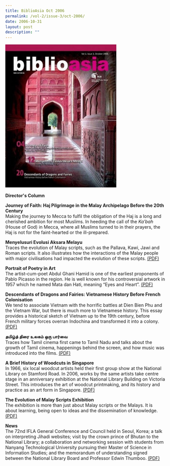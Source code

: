 ```yaml
---
title: BiblioAsia Oct 2006
permalink: /vol-2/issue-3/oct-2006/
date: 2006-10-31
layout: post
description: ""
---
```

<img style="width: 350px; height: 450px;" src="/images/vol-2-issue-3/Oct06.JPG">

**Director's Column**<br>

**Journey of Faith: Haj Pilgrimage in the Malay Archipelago Before the 20th Century**
<br>Making the journey to Mecca to fulfil the obligation of the Haj is a long and cherished ambition for most Muslims. In heeding the call of the *Ka’bah* (House of God) in Mecca, where all Muslims turned to in their prayers, the Haj is not for the faint-hearted or the ill-prepared. 

**Menyelusuri Evolusi Aksara Melayu**<br> Traces the evolution of Malay scripts, such as the Pallava, Kawi, Jawi and Roman scripts. It also illustrates how the interactions of the Malay people with major civilisations had impacted the evolution of these scripts. [(PDF)](/files/pdf/vol-2/issue-3/v2-issue3_AksaraMelayu.pdf)

**Portrait of Poetry in Art**<br> The artist-cum-poet Abdul Ghani Hamid is one of the earliest proponents of Pablo Picasso in the region. He is well known for his controversial artwork in 1957 which he named Mata dan Hati, meaning “Eyes and Heart”. [(PDF)](/files/pdf/vol-2/issue-3/v2-issue3_PortraitsPoetry.pdf)

**Descendants of Dragons and Fairies: Vietnamese History Before French Colonisation**<br> We tend to associate Vietnam with the horrific battles at Dien Bien Phu and the Vietnam War, but there is much more to Vietnamese history. This essay provides a historical sketch of Vietnam up to the 19th century, before French military forces overran Indochina and transformed it into a colony.[(PDF)](/files/pdf/vol-2/issue-3/v2-issue3_DragonsFairies.pdf)

**தமிழ்த் திரை உலகம் ஒரு பார்வை**<br> Traces how Tamil cinema first came to Tamil Nadu and talks about the growth of Tamil cinema, happenings behind the screen, and how music was introduced into the films. [(PDF)](/files/pdf/vol-2/issue-3/v2-issue3_Tamil.pdf)

**A Brief History of Woodcuts in Singapore**<br>In 1966, six local woodcut artists held their first group show at the National Library on Stamford Road. In 2006, works by the same artists take centre stage in an anniversary exhibition at the National Library Building on Victoria Street. This  introduces the art of woodcut printmaking, and its history and practice as an art form in Singapore.   [(PDF)](/files/pdf/vol-2/issue-3/v2-issue3_WoodcutsHistory.pdf)

**The Evolution of Malay Scripts Exhibition**<br> The exhibition is more than just about Malay scripts or the Malays. It is about learning, being open to ideas and the dissemination of knowledge. [(PDF)](/files/pdf/vol-2/issue-3/v2-issue3_MalayScriptsExhibition.pdf)

**News** <br> The 72nd IFLA General Conference and Council held in Seoul, Korea; a talk on interpreting Jihadi websites; visit by the crown prince of Bhutan to the National Library; a collaboration and networking session with students from Nanyang Technological University pursuing their Master of Science in Information Studies; and the memorandum of understanding signed between the National Library Board and Professor Edwin Thumboo. [(PDF)](/files/pdf/vol-2/issue-3/v2-Issue%203_News.pdf)